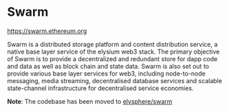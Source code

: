 # Swarm

https://swarm.ethereum.org

Swarm is a distributed storage platform and content distribution service, a native base layer service of the elysium web3 stack. The primary objective of Swarm is to provide a decentralized and redundant store for dapp code and data as well as block chain and state data. Swarm is also set out to provide various base layer services for web3, including node-to-node messaging, media streaming, decentralised database services and scalable state-channel infrastructure for decentralised service economies.

**Note**: The codebase has been moved to [elysphere/swarm](https://github.com/elysphere/swarm)
